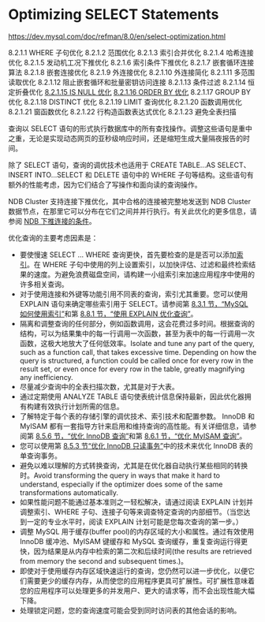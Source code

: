 # Optimizing SELECT Statements

<https://dev.mysql.com/doc/refman/8.0/en/select-optimization.html>

8.2.1.1 WHERE 子句优化
8.2.1.2 范围优化
8.2.1.3 索引合并优化
8.2.1.4 哈希连接优化
8.2.1.5 发动机工况下推优化
8.2.1.6 索引条件下推优化
8.2.1.7 嵌套循环连接算法
8.2.1.8 嵌套连接优化
8.2.1.9 外连接优化
8.2.1.10 外连接简化
8.2.1.11 多范围读取优化
8.2.1.12 阻止嵌套循环和批量密钥访问连接
8.2.1.13 条件过滤
8.2.1.14 恒定折叠优化
[8.2.1.15 IS NULL 优化](IS%20NULL优化.md)
[8.2.1.16 ORDER BY 优化](按优化排序.md)
8.2.1.17 GROUP BY 优化
8.2.1.18 DISTINCT 优化
8.2.1.19 LIMIT 查询优化
8.2.1.20 函数调用优化
8.2.1.21 窗函数优化
8.2.1.22 行构造函数表达式优化
8.2.1.23 避免全表扫描

查询以 SELECT 语句的形式执行数据库中的所有查找操作。调整这些语句是重中之重，无论是实现动态网页的亚秒级响应时间，还是缩短生成大量隔夜报告的时间。

除了 SELECT 语句，查询的调优技术也适用于 CREATE TABLE...AS SELECT、INSERT INTO...SELECT 和 DELETE 语句中的 WHERE 子句等结构。这些语句有额外的性能考虑，因为它们结合了写操作和面向读的查询操作。

NDB Cluster 支持连接下推优化，其中合格的连接被完整地发送到 NDB Cluster 数据节点，在那里它可以分布在它们之间并并行执行。有关此优化的更多信息，请参阅 [NDB 下推连接的条件](https://dev.mysql.com/doc/refman/8.0/en/mysql-cluster-options-variables.html#ndb_join_pushdown-conditions)。

优化查询的主要考虑因素是：

- 要使慢速 SELECT ... WHERE 查询更快，首先要检查的是是否可以添加[索引](https://dev.mysql.com/doc/refman/8.0/en/glossary.html#glos_index)。在 WHERE 子句中使用的列上设置索引，以加快评估、过滤和最终检索结果的速度。为避免浪费磁盘空间，请构建一小组索引来加速应用程序中使用的许多相关查询。
- 对于使用连接和外键等功能引用不同表的查询，索引尤其重要。您可以使用 EXPLAIN 语句来确定哪些索引用于 SELECT。请参阅第 [8.3.1 节，“MySQL 如何使用索引”](https://dev.mysql.com/doc/refman/8.0/en/mysql-indexes.html)和第 [8.8.1 节，“使用 EXPLAIN 优化查询”](https://dev.mysql.com/doc/refman/8.0/en/using-explain.html)。
- 隔离和调整查询的任何部分，例如函数调用，这会花费过多时间。根据查询的结构，可以为结果集中的每一行调用一次函数，甚至为表中的每一行调用一次函数，这极大地放大了任何低效率。Isolate and tune any part of the query, such as a function call, that takes excessive time. Depending on how the query is structured, a function could be called once for every row in the result set, or even once for every row in the table, greatly magnifying any inefficiency.
- 尽量减少查询中的全表扫描次数，尤其是对于大表。
- 通过定期使用 ANALYZE TABLE 语句使表统计信息保持最新，因此优化器拥有构建有效执行计划所需的信息。
- 了解特定于每个表的存储引擎的调优技术、索引技术和配置参数。 InnoDB 和 MyISAM 都有一套指导方针来启用和维持查询的高性能。有关详细信息，请参阅第 [8.5.6 节，“优化 InnoDB 查询”](https://dev.mysql.com/doc/refman/8.0/en/optimizing-innodb-queries.html)和第 [8.6.1 节，“优化 MyISAM 查询”](https://dev.mysql.com/doc/refman/8.0/en/optimizing-queries-myisam.html)。
- 您可以使用第 [8.5.3 节“优化 InnoDB 只读事务”](https://dev.mysql.com/doc/refman/8.0/en/innodb-performance-ro-txn.html)中的技术来优化 InnoDB 表的单查询事务。
- 避免以难以理解的方式转换查询，尤其是在优化器自动执行某些相同的转换时。Avoid transforming the query in ways that make it hard to understand, especially if the optimizer does some of the same transformations automatically.
- 如果性能问题不能通过基本准则之一轻松解决，请通过阅读 EXPLAIN 计划并调整索引、WHERE 子句、连接子句等来调查特定查询的内部细节。（当您达到一定的专业水平时，阅读 EXPLAIN 计划可能是您每次查询的第一步。）
- 调整 MySQL 用于缓存(buffer pool)的内存区域的大小和属性。通过有效使用 InnoDB 缓冲池、MyISAM 键缓存和 MySQL 查询缓存，重复查询运行得更快，因为结果是从内存中检索的第二次和后续时间(the results are retrieved from memory the second and subsequent times.)。
- 即使对于使用缓存内存区域快速运行的查询，您仍然可以进一步优化，以便它们需要更少的缓存内存，从而使您的应用程序更具可扩展性。可扩展性意味着您的应用程序可以处理更多的并发用户、更大的请求等，而不会出现性能大幅下降。
- 处理锁定问题，您的查询速度可能会受到同时访问表的其他会话的影响。

